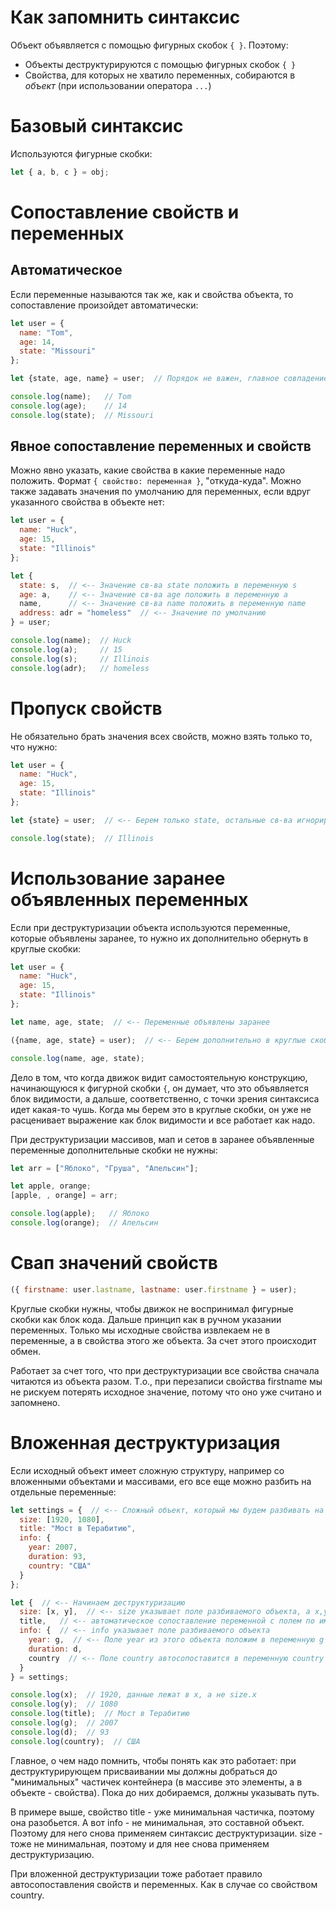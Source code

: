 # Как запомнить синтаксис

Объект объявляется с помощью фигурных скобок `{ }`. Поэтому:

* Объекты деструктурируются с помощью фигурных скобок `{ }`
* Свойства, для которых не хватило переменных, собираются в *объект* (при использовании оператора `...`)

# Базовый синтаксис

Используются фигурные скобки:

```javascript
let { a, b, c } = obj;
```

# Сопоставление свойств и переменных

## Автоматическое

Если переменные называются так же, как и свойства объекта, то сопоставление произойдет автоматически:

```javascript
let user = {
  name: "Tom",
  age: 14,
  state: "Missouri"
};

let {state, age, name} = user;  // Порядок не важен, главное совпадение имен

console.log(name);   // Tom
console.log(age);    // 14
console.log(state);  // Missouri
```

## Явное сопоставление переменных и свойств

Можно явно указать, какие свойства в какие переменные надо положить. Формат `{ свойство: переменная }`, "откуда-куда". Можно также задавать значения по умолчанию для переменных, если вдруг указанного свойства в объекте нет:

```javascript
let user = {
  name: "Huck",
  age: 15,
  state: "Illinois"
};

let {
  state: s,  // <-- Значение св-ва state положить в переменную s
  age: a,    // <-- Значение св-ва age положить в переменную a
  name,      // <-- Значение св-ва name положить в переменную name
  address: adr = "homeless"  // <-- Значение по умолчанию
} = user;

console.log(name);  // Huck
console.log(a);     // 15
console.log(s);     // Illinois
console.log(adr);   // homeless
```

# Пропуск свойств

Не обязательно брать значения всех свойств, можно взять только то, что нужно:

```javascript
let user = {
  name: "Huck",
  age: 15,
  state: "Illinois"
};

let {state} = user;  // <-- Берем только state, остальные св-ва игнорируем

console.log(state);  // Illinois
```

# Использование заранее объявленных переменных

Если при деструктуризации объекта используются переменные, которые объявлены заранее, то нужно их дополнительно обернуть в круглые скобки:

```javascript
let user = {
  name: "Huck",
  age: 15,
  state: "Illinois"
};

let name, age, state;  // <-- Переменные объявлены заранее

({name, age, state} = user);  // <-- Берем дополнительно в круглые скобки ()

console.log(name, age, state);
```

Дело в том, что когда движок видит самостоятельную конструкцию, начинающуюся к фигурной скобки `{`, он думает, что это объявляется блок видимости, а дальше, соответственно, с точки зрения синтаксиса идет какая-то чушь. Когда мы берем это в круглые скобки, он уже не расценивает выражение как блок видимости и все работает как надо.

При деструктуризации массивов, мап и сетов в заранее объявленные переменные дополнительные скобки не нужны:

```javascript
let arr = ["Яблоко", "Груша", "Апельсин"];

let apple, orange;
[apple, , orange] = arr;

console.log(apple);   // Яблоко
console.log(orange);  // Апельсин
```

# Свап значений свойств

```javascript
({ firstname: user.lastname, lastname: user.firstname } = user);
```

Круглые скобки нужны, чтобы движок не воспринимал фигурные скобки как блок кода. Дальше принцип как в ручном указании переменных. Только мы исходные свойства извлекаем не в переменные, а в свойства этого же объекта. За счет этого происходит обмен.

Работает за счет того, что при деструктуризации все свойства сначала читаются из объекта разом. Т.о., при перезаписи свойства firstname мы не рискуем потерять исходное значение, потому что оно уже считано и запомнено.

# Вложенная деструктуризация

Если исходный объект имеет сложную структуру, например со вложенными объектами и массивами, его все еще можно разбить на отдельные переменные:

```javascript
let settings = {  // <-- Сложный объект, который мы будем разбивать на переменные
  size: [1920, 1080],
  title: "Мост в Терабитию",
  info: {
    year: 2007,
    duration: 93,
    country: "США"
  }
};

let {  // <-- Начинаем деструктуризацию
  size: [x, y],  // <-- size указывает поле разбиваемого объекта, а x,y - куда класть значения
  title,   // <-- автоматическое сопоставление переменной с полем по имени
  info: {  // <-- info указывает поле разбиваемого объекта
    year: g,  // <-- Поле year из этого объекта положим в переменную g
    duration: d,
    country  // <-- Поле country автосопоставится в переменную country
  }
} = settings;

console.log(x);  // 1920, данные лежат в x, а не size.x
console.log(y);  // 1080
console.log(title);  // Мост в Терабитию
console.log(g);  // 2007
console.log(d);  // 93
console.log(country);  // США
```

Главное, о чем надо помнить, чтобы понять как это работает: при деструктурирующем присваивании мы должны добраться до "минимальных" частичек контейнера (в массиве это элементы, а в объекте - свойства). Пока до них добираемся, должны указывать путь.

В примере выше, свойство title - уже минимальная частичка, поэтому она разобьется. А вот info - не минимальная, это составной объект. Поэтому для него снова применяем синтаксис деструктуризации. size - тоже не минимальная, поэтому и для нее снова применяем деструктуризацию.

При вложенной деструктуризации тоже работает правило автосопоставления свойств и переменных. Как в случае со свойством country.